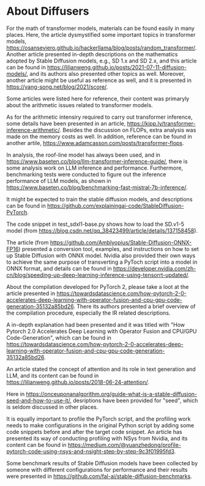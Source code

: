 # About Diffusers

For the math of transformer models, materials can be found easily in many places. Here, the article dysmystified some important topics in transformer models, https://osanseviero.github.io/hackerllama/blog/posts/random_transformer/. Another article presented in-depth descriptions on the mathematics adopted by Stable Diffusion models, e.g., SD 1.x and SD 2.x, and this article can be found in https://lilianweng.github.io/posts/2021-07-11-diffusion-models/, and its authors also presented other topics as well. Moreover, another article might be useful as reference as well, and it is presented in https://yang-song.net/blog/2021/score/.

Some articles were listed here for reference, their content was primaryly about the arithmetic issues related to transformer models. 

As for the arithmetic intensiry required to carry out transformer inference, some details have been presented in an article, https://kipp.ly/transformer-inference-arithmetic/. Besides the discussion on FLOPs, extra analysis was made on the memory costs as well. In addition, reference can be found in another artile, https://www.adamcasson.com/posts/transformer-flops.

In analysis, the roof-line model has always been used, and in https://www.baseten.co/blog/llm-transformer-inference-guide/, there is some analysis work on LLM inference and performance. Furthermore, benchmarking tests were conducted to figure out the inference performance of LLM models, as shown in https://www.baseten.co/blog/benchmarking-fast-mistral-7b-inference/. 


It might be expected to train the stable diffusion models, and descriptions can be found in https://github.com/explainingai-code/StableDiffusion-PyTorch.

The code snippet in test_sdxl1-base.py shows how to load the SD.v1-5 model (from https://blog.csdn.net/qq_38423499/article/details/137158458).

The article (from https://github.com/Amblyopius/Stable-Diffusion-ONNX-FP16) presented a conversion tool, examples, and instructions on how to set up Stable Diffusion with ONNX model. Nvidia also provided their own ways to achieve the same purpose of transverting a PyToch script into a model in ONNX format, and details can be found in https://developer.nvidia.com/zh-cn/blog/speeding-up-deep-learning-inference-using-tensorrt-updated/. 


About the compilation developed for PyTorch 2, please take a loot at the article presented in https://towardsdatascience.com/how-pytorch-2-0-accelerates-deep-learning-with-operator-fusion-and-cpu-gpu-code-generation-35132a85bd26. There its authors presented a brief overview of the compilation procedure, especially the IR related descriptions. 

A in-depth explanation had been presented and it was titled with "How Pytorch 2.0 Accelerates Deep Learning with Operator Fusion and CPU/GPU Code-Generation", which can be found in https://towardsdatascience.com/how-pytorch-2-0-accelerates-deep-learning-with-operator-fusion-and-cpu-gpu-code-generation-35132a85bd26. 

An article stated the concept of attention and its role in text generation and LLM, and its content can be found in https://lilianweng.github.io/posts/2018-06-24-attention/.

Here in https://onceuponanalgorithm.org/guide-what-is-a-stable-diffusion-seed-and-how-to-use-it/, desriptions have been provided for "seed", which is seldom discussed in other places.

It is equally important to profile the PyTorch script, and the profiling work needs to make configurations in the original Python script by adding some code snippets before and after the target code snippet. An article has presented its way of conducting profiling with NSys from Nvidia, and its content can be found in https://medium.com/@yuanzhedong/profile-pytorch-code-using-nsys-and-nsight-step-by-step-9c3f01995fd3.

Some benchmark results of Stable Diffusion models have been collected by someone with different configurations for performance and their results were presented in https://github.com/fal-ai/stable-diffusion-benchmarks.
